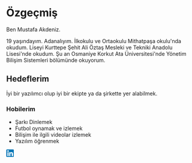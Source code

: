 # Özgeçmiş

Ben Mustafa Akdeniz.

19 yaşındayım. Adanalıyım. İlkokulu ve Ortaokulu Mithatpaşa okulu'nda okudum. Liseyi Kurttepe Şehit Ali Öztaş Mesleki ve Tekniki Anadolu Lisesi'nde okudum. Şu an Osmaniye Korkut Ata Üniversitesi'nde Yönetim Bilişim Sistemleri bölümünde okuyorum. 

## Hedeflerim

İyi bir yazılımcı olup iyi bir ekipte ya da şirkette yer alabilmek. 

### Hobilerim

* Şarkı Dinlemek
* Futbol oynamak ve izlemek
* Bilişim ile ilgili videolar izlemek
* Yazılım öğrenmek
<img src="download - Kopya.png"  height="20" width="20"/>
